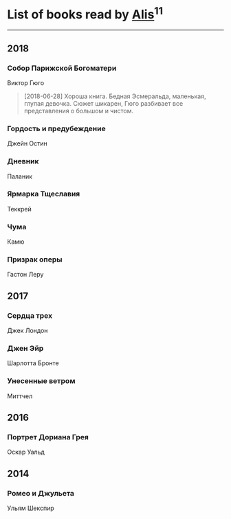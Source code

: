 # List of books read by [Alis](http://vk.com/id38760741)<sup>11</sup>
---

## 2018

### Собор Парижской Богоматери
Виктор Гюго
> [2018-06-28] Хороша книга. Бедная Эсмеральда, маленькая, глупая девочка. Сюжет шикарен, Гюго разбивает все представления о большом и чистом.


### Гордость и предубеждение
Джейн Остин


### Дневник
Паланик


### Ярмарка Тщеславия
Теккрей


### Чума
Камю


### Призрак оперы
Гастон Леру



## 2017

### Сердца трех
Джек Лондон


### Джен Эйр
Шарлотта Бронте


### Унесенные ветром
Миттчел



## 2016

### Портрет Дориана Грея
Оскар Уальд



## 2014

### Ромео и Джульета
Ульям Шекспир



